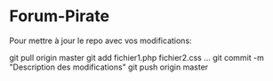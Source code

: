 # Forum-Pirate

Pour mettre à jour le repo avec vos modifications:

git pull origin master
git add fichier1.php fichier2.css ...
git commit -m "Description des modifications"
git push origin master
